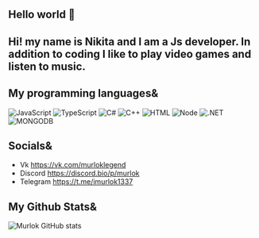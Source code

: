 ## Hello world 👋


Hi! my name is Nikita and I am a Js developer. In addition to coding I like to play video games and listen to music.
---

## My programming languages&

![JavaScript](https://img.shields.io/badge/JavaScript-F7DF1E?style=for-the-badge&logo=javascript&logoColor=black)
![TypeScript](https://img.shields.io/badge/TypeScript-007ACC?style=for-the-badge&logo=typescript&logoColor=white)
![C#](https://img.shields.io/badge/C%23-239120?style=for-the-badge&logo=c-sharp&logoColor=white)
![С++](https://img.shields.io/badge/C%2B%2B-00599C?style=for-the-badge&logo=c%2B%2B&logoColor=white)
![HTML](https://img.shields.io/badge/HTML-9146FF?style=for-the-badge&logo=html5&logoColor=white)
![Node](https://img.shields.io/badge/Node.js-43853D?style=for-the-badge&logo=node.js&logoColor=white)
![.NET](https://img.shields.io/badge/.NET-5C2D91?style=for-the-badge&logo=.net&logoColor=white)
![MONGODB](https://img.shields.io/badge/MongoDB-4EA94B?style=for-the-badge&logo=mongodb&logoColor=white)

## Socials&

- Vk https://vk.com/murloklegend
- Discord https://discord.bio/p/murlok
- Telegram https://t.me/imurlok1337

## My Github Stats&

![Murlok GitHub stats](https://github-readme-stats.vercel.app/api?username=Sladkiy-Murlok&show_icons=true&theme=radical)
